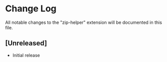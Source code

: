 # Change Log
All notable changes to the "zip-helper" extension will be documented in this file.

## [Unreleased]
- Initial release